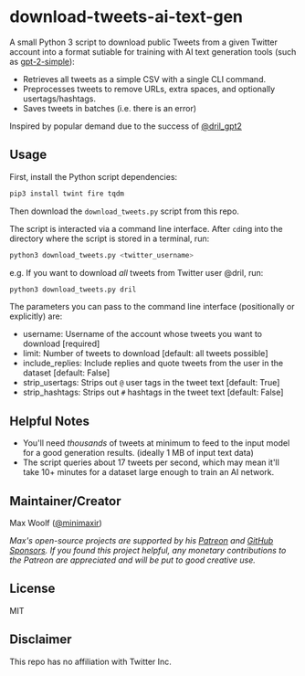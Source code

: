 # download-tweets-ai-text-gen

A small Python 3 script to download public Tweets from a given Twitter account into a format sutiable for training with AI text generation tools (such as [gpt-2-simple](https://github.com/minimaxir/gpt-2-simple)):

* Retrieves all tweets as a simple CSV with a single CLI command.
* Preprocesses tweets to remove URLs, extra spaces, and optionally usertags/hashtags.
* Saves tweets in batches (i.e. there is an error)

Inspired by popular demand due to the success of [@dril_gpt2](https://twitter.com/dril_gpt2)

## Usage

First, install the Python script dependencies:

```sh
pip3 install twint fire tqdm
```

Then download the `download_tweets.py` script from this repo.

The script is interacted via a command line interface. After `cd`ing into the directory where the script is stored in a terminal, run:

```sh
python3 download_tweets.py <twitter_username>
```

e.g. If you want to download *all* tweets from Twitter user @dril, run:

```sh
python3 download_tweets.py dril
```

The parameters you can pass to the command line interface (positionally or explicitly) are:

* username: Username of the account whose tweets you want to download [required]
* limit: Number of tweets to download [default: all tweets possible]
* include_replies: Include replies and quote tweets from the user in the dataset [default: False]
* strip_usertags: Strips out `@` user tags in the tweet text [default: True]
* strip_hashtags: Strips out `#` hashtags in the tweet text [default: False]

## Helpful Notes

* You'll need *thousands* of tweets at minimum to feed to the input model for a good generation results. (ideally 1 MB of input text data)
* The script queries about 17 tweets per second, which may mean it'll take 10+ minutes for a dataset large enough to train an AI network.

## Maintainer/Creator

Max Woolf ([@minimaxir](https://minimaxir.com))

*Max's open-source projects are supported by his [Patreon](https://www.patreon.com/minimaxir) and [GitHub Sponsors](https://github.com/sponsors/minimaxir). If you found this project helpful, any monetary contributions to the Patreon are appreciated and will be put to good creative use.*

## License

MIT

## Disclaimer

This repo has no affiliation with Twitter Inc.